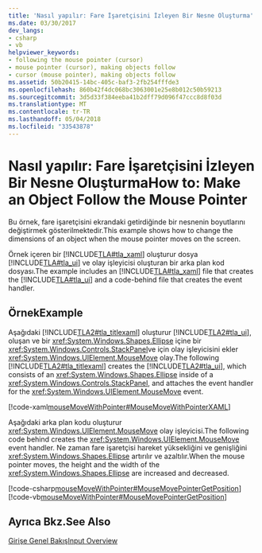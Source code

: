 ```yaml
---
title: 'Nasıl yapılır: Fare İşaretçisini İzleyen Bir Nesne Oluşturma'
ms.date: 03/30/2017
dev_langs:
- csharp
- vb
helpviewer_keywords:
- following the mouse pointer (cursor)
- mouse pointer (cursor), making objects follow
- cursor (mouse pointer), making objects follow
ms.assetid: 50b20415-14bc-405c-baf3-2fb254fffde3
ms.openlocfilehash: 860b42f4dc068bc3063001e25e8b012c50b59213
ms.sourcegitcommit: 3d5d33f384eeba41b2dff79d096f47ccc8d8f03d
ms.translationtype: MT
ms.contentlocale: tr-TR
ms.lasthandoff: 05/04/2018
ms.locfileid: "33543878"
---
```

# <a name="how-to-make-an-object-follow-the-mouse-pointer"></a><span data-ttu-id="3592e-102">Nasıl yapılır: Fare İşaretçisini İzleyen Bir Nesne Oluşturma</span><span class="sxs-lookup"><span data-stu-id="3592e-102">How to: Make an Object Follow the Mouse Pointer</span></span>
<span data-ttu-id="3592e-103">Bu örnek, fare işaretçisini ekrandaki getirdiğinde bir nesnenin boyutlarını değiştirmek gösterilmektedir.</span><span class="sxs-lookup"><span data-stu-id="3592e-103">This example shows how to change the dimensions of an object when the mouse pointer moves on the screen.</span></span>  
  
 <span data-ttu-id="3592e-104">Örnek içeren bir [!INCLUDE[TLA#tla_xaml](../../../../includes/tlasharptla-xaml-md.md)] oluşturur dosya [!INCLUDE[TLA#tla_ui](../../../../includes/tlasharptla-ui-md.md)] ve olay işleyicisi oluşturan bir arka plan kod dosyası.</span><span class="sxs-lookup"><span data-stu-id="3592e-104">The example includes an [!INCLUDE[TLA#tla_xaml](../../../../includes/tlasharptla-xaml-md.md)] file that creates the [!INCLUDE[TLA#tla_ui](../../../../includes/tlasharptla-ui-md.md)] and a code-behind file that creates the event handler.</span></span>  
  
## <a name="example"></a><span data-ttu-id="3592e-105">Örnek</span><span class="sxs-lookup"><span data-stu-id="3592e-105">Example</span></span>  
 <span data-ttu-id="3592e-106">Aşağıdaki [!INCLUDE[TLA2#tla_titlexaml](../../../../includes/tla2sharptla-titlexaml-md.md)] oluşturur [!INCLUDE[TLA2#tla_ui](../../../../includes/tla2sharptla-ui-md.md)], oluşan ve bir <xref:System.Windows.Shapes.Ellipse> içine bir <xref:System.Windows.Controls.StackPanel>ve için olay işleyicisini ekler <xref:System.Windows.UIElement.MouseMove> olay.</span><span class="sxs-lookup"><span data-stu-id="3592e-106">The following [!INCLUDE[TLA2#tla_titlexaml](../../../../includes/tla2sharptla-titlexaml-md.md)] creates the [!INCLUDE[TLA2#tla_ui](../../../../includes/tla2sharptla-ui-md.md)], which consists of an <xref:System.Windows.Shapes.Ellipse> inside of a <xref:System.Windows.Controls.StackPanel>, and attaches the event handler for the <xref:System.Windows.UIElement.MouseMove> event.</span></span>  
  
 [!code-xaml[mouseMoveWithPointer#MouseMoveWithPointerXAML](../../../../samples/snippets/csharp/VS_Snippets_Wpf/mouseMoveWithPointer/CSharp/Window1.xaml#mousemovewithpointerxaml)]  
  
 <span data-ttu-id="3592e-107">Aşağıdaki arka plan kodu oluşturur <xref:System.Windows.UIElement.MouseMove> olay işleyicisi.</span><span class="sxs-lookup"><span data-stu-id="3592e-107">The following code behind creates the <xref:System.Windows.UIElement.MouseMove> event handler.</span></span>  <span data-ttu-id="3592e-108">Ne zaman fare işaretçisi hareket yüksekliğini ve genişliğini <xref:System.Windows.Shapes.Ellipse> artırılır ve azaltılır.</span><span class="sxs-lookup"><span data-stu-id="3592e-108">When the mouse pointer moves, the height and the width of the <xref:System.Windows.Shapes.Ellipse> are increased and decreased.</span></span>  
  
 [!code-csharp[mouseMoveWithPointer#MouseMovePointerGetPosition](../../../../samples/snippets/csharp/VS_Snippets_Wpf/mouseMoveWithPointer/CSharp/Window1.xaml.cs#mousemovepointergetposition)]
 [!code-vb[mouseMoveWithPointer#MouseMovePointerGetPosition](../../../../samples/snippets/visualbasic/VS_Snippets_Wpf/mouseMoveWithPointer/VisualBasic/Window1.xaml.vb#mousemovepointergetposition)]  
  
## <a name="see-also"></a><span data-ttu-id="3592e-109">Ayrıca Bkz.</span><span class="sxs-lookup"><span data-stu-id="3592e-109">See Also</span></span>  
 [<span data-ttu-id="3592e-110">Girişe Genel Bakış</span><span class="sxs-lookup"><span data-stu-id="3592e-110">Input Overview</span></span>](../../../../docs/framework/wpf/advanced/input-overview.md)
